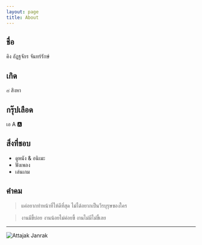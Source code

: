 ```yaml
---
layout: page
title: About
---
```


## ชื่อ
คิง อัฏฐจักร จันทร์รักษ์

## เกิด
๘ สิงหา

## กรุ๊ปเลือด
เอ A 🅰️

## สิ่งที่ชอบ
- ดูหนัง & อนิเมะ
- ฟังเพลง
- เล่นเกม

## คำคม
> แค่อยากทำหน้าที่ให้ดีที่สุด ไม่ได้อยากเป็นวีรบุรุษของใคร

> งานมีขี้บ่อย งานน้อยไม่ค่อยขี้ งานไม่มีไม่ขี้เลย

---

![Attajak Janrak](/assets/images/attajak.jpg)
